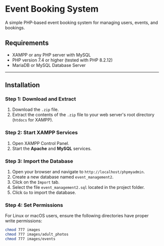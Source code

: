 # Event Booking System

A simple PHP-based event booking system for managing users, events, and bookings.

## Requirements
- XAMPP or any PHP server with MySQL
- PHP version 7.4 or higher (tested with PHP 8.2.12)
- MariaDB or MySQL Database Server

---

## Installation

### Step 1: Download and Extract
1. Download the `.zip` file.
2. Extract the contents of the `.zip` file to your web server's root directory (`htdocs` for XAMPP).

### Step 2: Start XAMPP Services
1. Open XAMPP Control Panel.
2. Start the **Apache** and **MySQL** services.

### Step 3: Import the Database
1. Open your browser and navigate to `http://localhost/phpmyadmin`.
2. Create a new database named `event_management2`.
3. Click on the `Import` tab.
4. Select the file `event_management2.sql` located in the project folder.
5. Click `Go` to import the database.

### Step 4: Set Permissions
For Linux or macOS users, ensure the following directories have proper write permissions:
```bash
chmod 777 images
chmod 777 images/adult_photos
chmod 777 images/events
